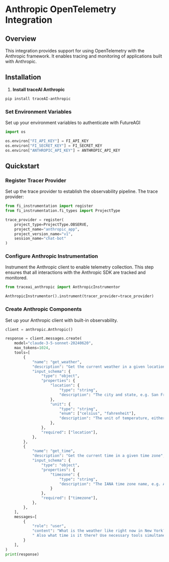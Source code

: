 # Anthropic OpenTelemetry Integration

## Overview
This integration provides support for using OpenTelemetry with the Anthropic framework. It enables tracing and monitoring of applications built with Anthropic.

## Installation

1. **Install traceAI Anthropic**

```bash
pip install traceAI-anthropic
```


### Set Environment Variables
Set up your environment variables to authenticate with FutureAGI

```python
import os

os.environ["FI_API_KEY"] = FI_API_KEY
os.environ["FI_SECRET_KEY"] = FI_SECRET_KEY
os.environ["ANTHROPIC_API_KEY"] = ANTHROPIC_API_KEY
```

## Quickstart

### Register Tracer Provider
Set up the trace provider to establish the observability pipeline. The trace provider:

```python
from fi_instrumentation import register
from fi_instrumentation.fi_types import ProjectType

trace_provider = register(
    project_type=ProjectType.OBSERVE,
    project_name="anthropic_app",
    project_version_name="v1",
    session_name="chat-bot"
)
```

### Configure Anthropic Instrumentation
Instrument the Anthropic client to enable telemetry collection. This step ensures that all interactions with the Anthropic SDK are tracked and monitored.

```python
from traceai_anthropic import AnthropicInstrumentor

AnthropicInstrumentor().instrument(tracer_provider=trace_provider)
```

### Create Anthropic Components
Set up your Anthropic client with built-in observability.

```python
client = anthropic.Anthropic()

response = client.messages.create(
    model="claude-3-5-sonnet-20240620",
    max_tokens=1024,
    tools=[
        {
            "name": "get_weather",
            "description": "Get the current weather in a given location",
            "input_schema": {
                "type": "object",
                "properties": {
                    "location": {
                        "type": "string",
                        "description": "The city and state, e.g. San Francisco, CA",
                    },
                    "unit": {
                        "type": "string",
                        "enum": ["celsius", "fahrenheit"],
                        "description": "The unit of temperature, either 'celsius' or 'fahrenheit'",
                    },
                },
                "required": ["location"],
            },
        },
        {
            "name": "get_time",
            "description": "Get the current time in a given time zone",
            "input_schema": {
                "type": "object",
                "properties": {
                    "timezone": {
                        "type": "string",
                        "description": "The IANA time zone name, e.g. America/Los_Angeles",
                    }
                },
                "required": ["timezone"],
            },
        },
    ],
    messages=[
        {
            "role": "user",
            "content": "What is the weather like right now in New York?"
            " Also what time is it there? Use necessary tools simultaneously.",
        }
    ],
)
print(response)
```

